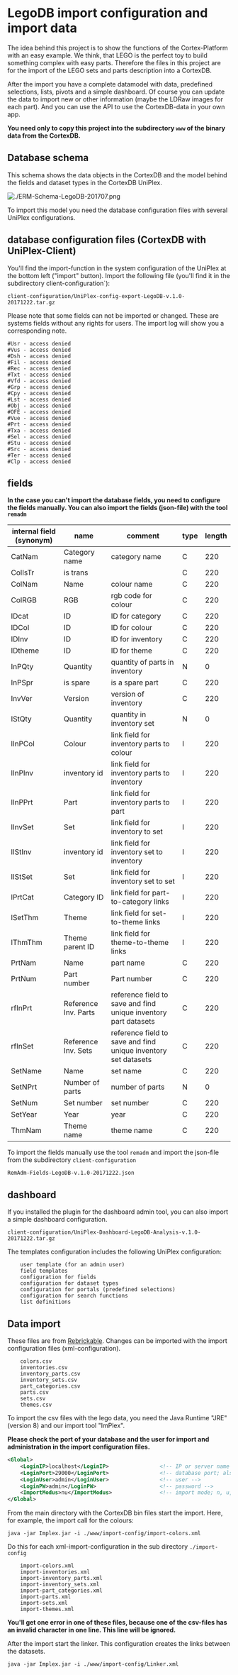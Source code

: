 LegoDB import configuration and import data
===========================================

The idea behind this project is to show the functions of the Cortex-Platform with an easy example. We think, that LEGO is the perfect toy to build something complex with easy parts. Therefore the files in this project are for the import of the LEGO sets and parts description into a CortexDB.

After the import you have a complete datamodel with data, predefined selections, lists, pivots and a simple dashboard. Of course you can update the data to import new or other information (maybe the LDRaw images for each part). And you can use the API to use the CortexDB-data in your own app.


**You need only to copy this project into the subdirectory `www` of the binary data from the CortexDB.**

Database schema
---------------

This schema shows the data objects in the CortexDB and the model behind the fields and dataset types in the CortexDB UniPlex.

![./ERM-Schema-LegoDB-201707.png](./ERM-Schema-LegoDB-201707.png "database schema")

To import this model you need the database configuration files with several UniPlex configurations.

database configuration files (CortexDB with UniPlex-Client)
-----------------------------------------------------------

You'll find the import-function in the system configuration of the UniPlex at the bottom left ("import" button). Import the following file (you'll find it in the subdirectory client-configuration`):

	client-configuration/UniPlex-config-export-LegoDB-v.1.0-20171222.tar.gz

Please note that some fields can not be imported or changed. These are systems fields without any rights for users. The import log will show you a corresponding note.

	#Usr - access denied
	#Vus - access denied
	#Dsh - access denied
	#Fil - access denied
	#Rec - access denied
	#Txt - access denied
	#Vfd - access denied
	#Grp - access denied
	#Cpy - access denied
	#Lst - access denied
	#Obj - access denied
	#OFE - access denied
	#Vue - access denied
	#Prt - access denied
	#Txa - access denied
	#Sel - access denied
	#Stu - access denied
	#Src - access denied
	#Ter - access denied
	#Clp - access denied

fields
------
**In the case you can't import the database fields, you need to configure the fields manually. You can also import the fields (json-file) with the tool `remadm`**

| internal field (synonym) | name                 | comment                                                         | type | length | 
| ------------------------ | -------------------- | --------------------------------------------------------------- | ---- | ------ | 
| CatNam                   | Category name        | category name                                                   | C    | 220    |
| ColIsTr                  | is trans             |                                                                 | C    | 220    |
| ColNam                   | Name                 | colour name                                                     | C    | 220    |
| ColRGB                   | RGB                  | rgb code for colour                                             | C    | 220    |
| IDcat                    | ID                   | ID for category                                                 | C    | 220    |
| IDCol                    | ID                   | ID for colour                                                   | C    | 220    |
| IDInv                    | ID                   | ID for inventory                                                | C    | 220    |
| IDtheme                  | ID                   | ID for theme                                                    | C    | 220    |
| InPQty                   | Quantity             | quantity of parts in inventory                                  | N    | 0      |
| InPSpr                   | is spare             | is a spare part                                                 | C    | 220    |
| InvVer                   | Version              | version of inventory                                            | C    | 220    |
| IStQty                   | Quantity             | quantity in inventory set                                       | N    | 0      |
| lInPCol                  | Colour               | link field for inventory parts to colour                        | I    | 220    |
| lInPInv                  | inventory id         | link field for inventory parts to inventory                     | I    | 220    |
| lInPPrt                  | Part                 | link field for inventory parts to part                          | I    | 220    |
| lInvSet                  | Set                  | link field for inventory to set                                 | I    | 220    |
| lIStInv                  | inventory id         | link field for inventory set to inventory                       | I    | 220    |
| lIStSet                  | Set                  | link field for inventory set to set                             | I    | 220    |
| lPrtCat                  | Category ID          | link field for part-to-category links                           | I    | 220    |
| lSetThm                  | Theme                | link field for set-to-theme links                               | I    | 220    |
| lThmThm                  | Theme parent ID      | link field for theme-to-theme links                             | I    | 220    |
| PrtNam                   | Name                 | part name                                                       | C    | 220    |
| PrtNum                   | Part number          | Part number                                                     | C    | 220    |
| rfInPrt                  | Reference Inv. Parts | reference field to save and find unique inventory part datasets | C    | 220    |
| rfInSet                  | Reference Inv. Sets  | reference field to save and find unique inventory set datasets  | C    | 220    |
| SetName                  | Name                 | set name                                                        | C    | 220    |
| SetNPrt                  | Number of parts      | number of parts                                                 | N    | 0      |
| SetNum                   | Set number           | set number                                                      | C    | 220    |
| SetYear                  | Year                 | year                                                            | C    | 220    |
| ThmNam                   | Theme name           | theme name                                                      | C    | 220    |


To import the fields manually use the tool `remadm` and import the json-file from the subdirectory `client-configuration`

	RemAdm-Fields-LegoDB-v.1.0-20171222.json

dashboard
---------

If you installed the plugin for the dashboard admin tool, you can also import a simple dashboard configuration.

	client-configuration/UniPlex-Dashboard-LegoDB-Analysis-v.1.0-20171222.tar.gz

The templates configuration includes the following UniPlex configuration:

```text
	user template (for an admin user)
	field templates
	configuration for fields
	configuration for dataset types
	configuration for portals (predefined selections)
	configuration for search functions
	list definitions
```

Data import
-----------

These files are from [Rebrickable](https://rebrickable.com/downloads/). Changes can be imported with the import configuration files (xml-configuration).

```text
    colors.csv
    inventories.csv
    inventory_parts.csv
    inventory_sets.csv
    part_categories.csv
    parts.csv
    sets.csv
    themes.csv
```

To import the csv files with the lego data, you need the Java Runtime "JRE" (version 8) and our import tool "ImPlex".

**Please check the port of your database and the user for import and administration in the import configuration files.**

```xml
<Global>
	<LoginIP>localhost</LoginIP>				<!-- IP or server name -->
	<LoginPort>29000</LoginPort>				<!-- database port; also via parameter for implex available -->
	<LoginUser>admin</LoginUser>				<!-- user -->
	<LoginPW>admin</LoginPW>					<!-- password -->
	<ImportModus>nu</ImportModus>				<!-- import mode; n, u, nu/un for new and/or update-->
</Global>
```

From the main directory with the CortexDB bin files start the import. Here, for example, the import call for the colours:

	java -jar Implex.jar -i ./www/import-config/import-colors.xml

Do this for each xml-import-configuration in the sub directory `./import-config`

```text
    import-colors.xml
    import-inventories.xml
    import-inventory_parts.xml
    import-inventory_sets.xml
    import-part_categories.xml
    import-parts.xml
    import-sets.xml
    import-themes.xml
```

**You'll get one error in one of these files, because one of the csv-files has an invalid character in one line. This line will be ignored.**

After the import start the linker. This configuration creates the links between the datasets. 

	java -jar Implex.jar -i ./www/import-config/Linker.xml

